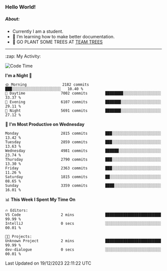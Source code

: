 ### Hello World!

##### About:
- Currently I am a student.
- 🌱 I’m learning how to make better documentation.
- 🌱 GO PLANT SOME TREES AT [TEAM TREES](https://teamtrees.org/)

---
  <summary>:zap: My Activity:</summary>
  
<!--START_SECTION:waka-->
![Code Time](http://img.shields.io/badge/Code%20Time-1%2C267%20hrs%2050%20mins-blue)

**I'm a Night 🦉** 

```text
🌞 Morning                2182 commits        ███░░░░░░░░░░░░░░░░░░░░░░   10.40 % 
🌆 Daytime                7002 commits        ████████░░░░░░░░░░░░░░░░░   33.37 % 
🌃 Evening                6107 commits        ███████░░░░░░░░░░░░░░░░░░   29.11 % 
🌙 Night                  5691 commits        ███████░░░░░░░░░░░░░░░░░░   27.12 % 
```
📅 **I'm Most Productive on Wednesday** 

```text
Monday                   2815 commits        ███░░░░░░░░░░░░░░░░░░░░░░   13.42 % 
Tuesday                  2859 commits        ███░░░░░░░░░░░░░░░░░░░░░░   13.63 % 
Wednesday                4981 commits        ██████░░░░░░░░░░░░░░░░░░░   23.74 % 
Thursday                 2790 commits        ███░░░░░░░░░░░░░░░░░░░░░░   13.30 % 
Friday                   2363 commits        ███░░░░░░░░░░░░░░░░░░░░░░   11.26 % 
Saturday                 1815 commits        ██░░░░░░░░░░░░░░░░░░░░░░░   08.65 % 
Sunday                   3359 commits        ████░░░░░░░░░░░░░░░░░░░░░   16.01 % 
```


📊 **This Week I Spent My Time On** 

```text
🔥 Editors: 
VS Code                  2 mins              █████████████████████████   99.99 % 
IntelliJ                 0 secs              ░░░░░░░░░░░░░░░░░░░░░░░░░   00.01 % 

🐱‍💻 Projects: 
Unknown Project          2 mins              █████████████████████████   99.99 % 
dev-dialogue             0 secs              ░░░░░░░░░░░░░░░░░░░░░░░░░   00.01 % 
```


 Last Updated on 19/12/2023 22:11:22 UTC
<!--END_SECTION:waka-->
